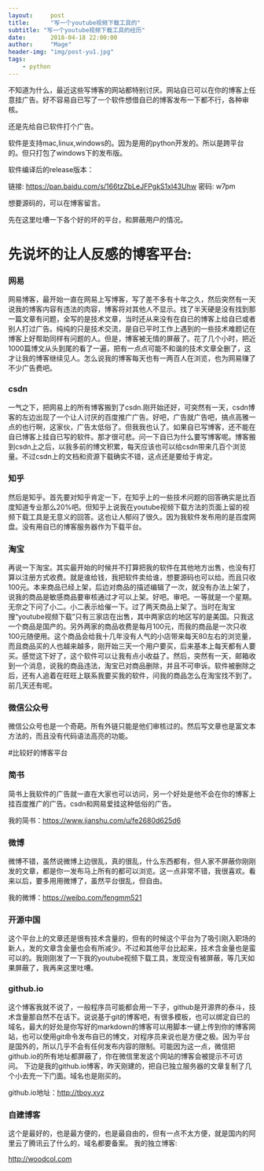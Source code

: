```yaml
---
layout:     post
title:      "写一个youtube视频下载工具的"
subtitle: "写一个youtube视频下载工具的经历"
date:       2018-04-18 22:00:00
author:     "Mage"
header-img: "img/post-yu1.jpg"
tags:
    - python
---
```


不知道为什么，最近这些写博客的网站都特别讨厌。网站自已可以在你的博客上任意挂广告。好不容易自已写了一个软件想借自已的博客发布一下都不行，各种审核。

还是先给自已软件打个广告。

软件是支持mac,linux,windows的。因为是用的python开发的。所以是跨平台的。但只打包了windows下的发布版。

软件编译后的release版本：

链接: https://pan.baidu.com/s/166tzZbLeJFPgkS1xl43Uhw 密码: w7pm

想要源码的，可以在博客留言。

先在这里吐嘈一下各个好的坏的平台，和屏蔽用户的情况。

# 先说坏的让人反感的博客平台:

### 网易

网易博客，最开始一直在网易上写博客，写了差不多有十年之久，然后突然有一天说我的博客内容有违法的肉容，博客将对其他人不显示。找了半天硬是没有找到那一篇文章有问题，全写的是技术文章，当时还从来没有在自已的博客上给自已或者别人打过广告。纯纯的只是技术交流，是自已平时工作上遇到的一些技术难题记在博客上好帮助同样有问题的人。但是，博客被无情的屏蔽了。花了几个小时，把近1000篇博文从头到尾的看了一遍，把有一点点可能不和谐的技术文章全删了，这才让我的博客继续见人。怎么说我的博客每天也有一两百人在浏览，也为网易赚了不少广告费吧。

### csdn

一气之下，把网易上的所有博客搬到了csdn.刚开始还好，可突然有一天，csdn博客的左边出现了一个让人讨厌的百度推广广告。好吧，广告就广告吧，搞点高雅一点的也行啊，这家伙，广告太低俗了。但我我也认了。如果自已写博客，还不能在自已博客上挂自已写的软件。那才很可悲。问一下自已为什么要写博客呢。博客搬到csdn上之后，以我多前的博文积累，每天应该也可以给csdn带来几百个浏览量。不过csdn上的文档和资源下载确实不错，这点还是要给于肯定。

### 知乎

然后是知乎。首先要对知乎肯定一下，在知乎上的一些技术问题的回答确实是比百度知道专业那么20%吧。但知乎上说我在youtube视频下载方法的页面上留的视频下载工具是无意义的回答。这也让人郁闷了很久。因为我软件发布用的是百度网盘。没有用自已的博客服务器作为下载平台。

### 淘宝

再说一下淘宝。其实最开始的时候并不打算把我的软件在其他地方出售，也没有打算以注册方式收费。就是谁给钱，我把软件卖给谁，想要源码也可以给。而且只收100元。本来商品已经上架，后边对商品的描述编辑了一次，就没有办法上架了，说我的商品是敏感商品要审核通过才可以上架。好吧。审吧。一等就是一个星期。无奈之下问了小二。小二表示给催一下。过了两天商品上架了。当时在淘宝搜“youtube视频下载”只有三家店在出售，其中两家店的地区写的是美国。只我这一个商品是国产的。另外两家的商品收费是每月100元，而我的商品是一次只收100元随便用。这个商品会给我十几年没有人气的小店带来每天80左右的浏览量，而且商品买的人也越来越多，刚开始三天一个用户要买，后来基本上每天都有人要买。感觉这下好了，这个软件可以让我有点小收益了。然后，突然有一天，邮箱收到一个消息，说我的商品违法，淘宝已对商品删除，并且不可申诉。软件被删除之后，还有人追着在旺旺上联系我要买我的软件，问我的商品怎么在淘宝找不到了。前几天还有呢。

### 微信公众号

微信公众号也是一个奇葩。所有外链只能是他们审核过的。然后写文章也是富文本方法的，而且没有代码语法高亮的功能。

#比较好的博客平台

### 简书

简书上我软件的广告就一直在大家也可以访问，另一个好处是他不会在你的博客上挂百度推广的广告。csdn和网易爱挂这种低俗的广告。


我的简书：https://www.jianshu.com/u/fe2680d625d6

### 微博

微博不错，虽然说微博上边很乱，真的很乱，什么东西都有，但人家不屏蔽你刚刚发的文章，都是你一发布马上所有的都可以浏览。这一点非常不错，我很喜欢。看来以后，要多用用微博了，虽然平台很乱，但自由。


我的微博：https://weibo.com/fengmm521

### 开源中国

这个平台上的文章还是很有技术含量的，但有的时候这个平台为了吸引刚入职场的新人，发的文章含金量也会有所减少。不过和其他平台比起来，技术含金量也是蛮可以的。我刚刚发了一下我的youtube视频下载工具，发现没有被屏蔽，等几天如果屏蔽了，我再来这里吐嘈。

### github.io

这个博客我就不说了，一般程序员可能都会用一下子，github是开源界的泰斗，技术含量那自然不在话下。说说基于git的博客吧，有很多模板，也可以绑定自已的域名，最大的好处是你写好的markdown的博客可以用脚本一键上传到你的博客网站，也可以使用git命令发布自已的博文，对程序员来说也是方便之极。因为平台是国外的，所以几乎不会有任何发布内容的限制。可能因为这一点，微信把github.io的所有地址都屏蔽了，你在微信里发这个网站的博客会被提示不可访问。
下边是我的github.io博客，昨天刚建的，把自已独立服务器的文章复制了几个小去充一下门面。域名也是刚买的。

github.io地址：http://tboy.xyz

### 自建博客

这个是最好的，也是最方便的，也是最自由的，但有一点不太方便，就是国内的阿里云了腾讯云了什么的，域名都要备案。
我的独立博客:

http://woodcol.com
